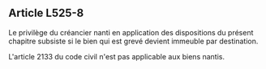 Article L525-8
----
Le privilège du créancier nanti en application des dispositions du présent
chapitre subsiste si le bien qui est grevé devient immeuble par destination.

L'article 2133 du code civil n'est pas applicable aux biens nantis.
